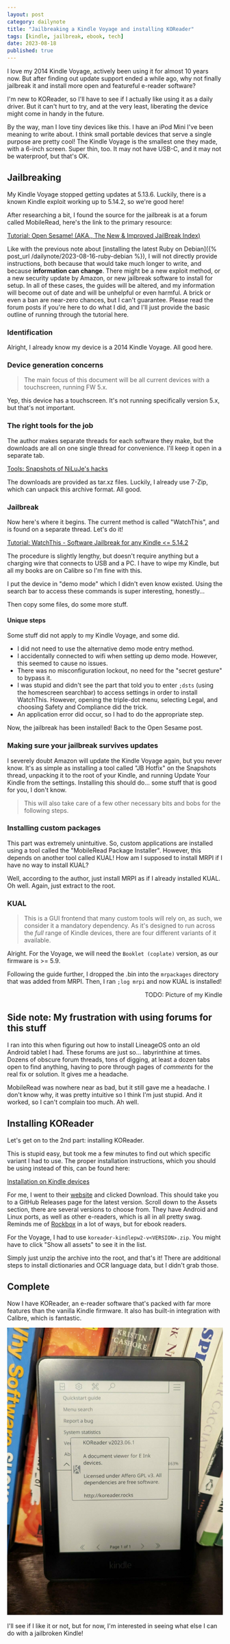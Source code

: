 ```yaml
---
layout: post
category: dailynote
title: "Jailbreaking a Kindle Voyage and installing KOReader"
tags: [kindle, jailbreak, ebook, tech]
date: 2023-08-18
published: true
---
```

I love my 2014 Kindle Voyage, actively been using it for almost 10 years now. But after finding out update support ended a while ago, why not finally jailbreak it and install more open and featureful e-reader software?

<!-- kindle is so swag :) -->

I'm new to KOReader, so I'll have to see if I actually like using it as a daily driver. But it can't hurt to try, and at the very least, liberating the device might come in handy in the future.

By the way, man I love tiny devices like this. I have an iPod Mini I've been meaning to write about. I think small portable devices that serve a single purpose are pretty cool! The Kindle Voyage is the smallest one they made, with a 6-inch screen. Super thin, too. It may not have USB-C, and it may not be waterproof, but that's OK.

## Jailbreaking

My Kindle Voyage stopped getting updates at 5.13.6. Luckily, there is a known Kindle exploit working up to 5.14.2, so we're good here!

After researching a bit, I found the source for the jailbreak is at a forum called MobileRead, here's the link to the primary resource:

[Tutorial: Open Sesame! (AKA., The New & Improved JailBreak Index)](https://www.mobileread.com/forums/showthread.php?t=320564)

Like with the previous note about [installing the latest Ruby on Debian]({% post_url /dailynote/2023-08-16-ruby-debian %}), I will not directly provide instructions, both because that would take much longer to write, and because **information can change**. There might be a new exploit method, or a new security update by Amazon, or new jailbreak software to install for setup. In all of these cases, the guides will be altered, and my information will become out of date and will be unhelpful or even harmful. A brick or even a ban are near-zero chances, but I can't guarantee. Please read the forum posts if you're here to do what I did, and I'll just provide the basic outline of running through the tutorial here.

### Identification

Alright, I already know my device is a 2014 Kindle Voyage. All good here.

### Device generation concerns

> The main focus of this document will be all current devices with a touchscreen, running FW 5.x.

Yep, this device has a touchscreen. It's not running specifically version 5.x, but that's not important.

### The right tools for the job

The author makes separate threads for each software they make, but the downloads are all on one single thread for convenience. I'll keep it open in a separate tab.

[Tools: Snapshots of NiLuJe's hacks](https://www.mobileread.com/forums/showthread.php?t=225030)

The downloads are provided as tar.xz files. Luckily, I already use 7-Zip, which can unpack this archive format. All good.

### Jailbreak

Now here's where it begins. The current method is called "WatchThis", and is found on a separate thread. Let's do it!

[Tutorial: WatchThis - Software Jailbreak for any Kindle <= 5.14.2](https://www.mobileread.com/forums/showthread.php?t=346037)

The procedure is slightly lengthy, but doesn't require anything but a charging wire that connects to USB and a PC. I have to wipe my Kindle, but all my books are on Calibre so I'm fine with this.

I put the device in "demo mode" which I didn't even know existed. Using the search bar to access these commands is super interesting, honestly...

Then copy some files, do some more stuff.

#### Unique steps

Some stuff did not apply to my Kindle Voyage, and some did.

- I did not need to use the alternative demo mode entry method.
- I accidentally connected to wifi when setting up demo mode. However, this seemed to cause no issues.
- There was no misconfiguration lockout, no need for the "secret gesture" to bypass it.
- I was stupid and didn't see the part that told you to enter `;dsts` (using the homescreen searchbar) to access settings in order to install WatchThis. However, opening the triple-dot menu, selecting Legal, and choosing Safety and Compliance did the trick.
- An application error did occur, so I had to do the appropriate step.

Now, the jailbreak has been installed! Back to the Open Sesame post.

### Making sure your jailbreak survives updates

I severely doubt Amazon will update the Kindle Voyage again, but you never know. It's as simple as installing a tool called "JB Hotfix" on the Snapshots thread, unpacking it to the root of your Kindle, and running Update Your Kindle from the settings. Installing this should do... some stuff that is good for you, I don't know.

> This will also take care of a few other necessary bits and bobs for the following steps.

### Installing custom packages

This part was extremely unintuitive. So, custom applications are installed using a tool called the "MobileRead Package Installer". However, this depends on another tool called KUAL! How am I supposed to install MRPI if I have no way to install KUAL?

Well, according to the author, just install MRPI as if I already installed KUAL. Oh well. Again, just extract to the root.

### KUAL

> This is a GUI frontend that many custom tools will rely on, as such, we consider it a mandatory dependency.
> As it's designed to run across the *full* range of Kindle devices, there are four different variants of it available.

Alright. For the Voyage, we will need the `Booklet (coplate)` version, as our firmware is >= 5.9.

Following the guide further, I dropped the .bin into the `mrpackages` directory that was added from MRPI. Then, I ran `;log mrpi` and now KUAL is installed!

<marquee>TODO: Picture of my Kindle with KUAL open</marquee>

## Side note: My frustration with using forums for this stuff

I ran into this when figuring out how to install LineageOS onto an old Android tablet I had. These forums are just so... labyrinthine at times. Dozens of obscure forum threads, tons of digging, at least a dozen tabs open to find anything, having to pore through pages of *comments* for the real fix or solution. It gives me a headache.

MobileRead was nowhere near as bad, but it still gave me a headache. I don't know why, it was pretty intuitive so I think I'm just stupid. And it worked, so I can't complain too much. Ah well.

## Installing KOReader

Let's get on to the 2nd part: installing KOReader.

This is stupid easy, but took me a few minutes to find out which specific variant I had to use. The proper installation instructions, which you should be using instead of this, can be found here:

[Installation on Kindle devices](https://github.com/koreader/koreader/wiki/Installation-on-Kindle-devices)

For me, I went to their [website](https://koreader.rocks/) and clicked Download. This should take you to a GitHub Releases page for the latest version. Scroll down to the Assets section, there are several versions to choose from. They have Android and Linux ports, as well as other e-readers, which is all in all pretty swag. Reminds me of [Rockbox](https://www.rockbox.org/) in a lot of ways, but for ebook readers.

For the Voyage, I had to use `koreader-kindlepw2-v<VERSION>.zip`. You might have to click "Show all assets" to see it in the list.

Simply just unzip the archive into the root, and that's it! There are additional steps to install dictionaries and OCR language data, but I didn't grab those.

## Complete

Now I have KOReader, an e-reader software that's packed with far more features than the vanilla Kindle firmware. It also has built-in integration with Calibre, which is fantastic.

![Picture of my jailbroken Kindle Voyage showing the KOReader About screen.](/dailynote/media/kindle-jailbreak.jpg)

I'll see if I like it or not, but for now, I'm interested in seeing what else I can do with a jailbroken Kindle!
